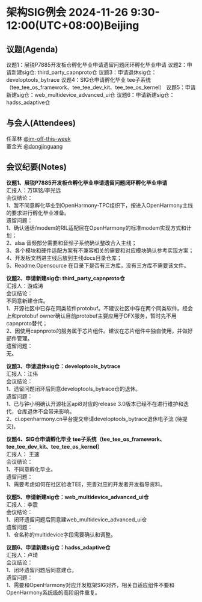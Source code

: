# 架构SIG例会 2024-11-26 9:30-12:00(UTC+08:00)Beijing

## 议题(Agenda)

议题1：展锐P7885开发板仓孵化毕业申请遗留问题闭环孵化毕业申请
议题2：申请新建sig仓: third_party_capnproto仓
议题3：申请退休sig仓：developtools_bytrace
议题4：SIG仓申请孵化毕业  tee子系统（tee_tee_os_framework、tee_tee_dev_kit、tee_tee_os_kernel）
议题5：申请新建sig仓：web_multidevice_advanced_ui仓
议题6：申请新建sig仓：hadss_adaptive仓

## 与会人(Attendees)

任革林 [@im-off-this-week](https://gitee.com/im-off-this-week)  
董金光 [@dongjinguang](https://gitee.com/dongjinguang)  

## 会议纪要(Notes)

**议题1、展锐P7885开发板仓孵化毕业申请遗留问题闭环孵化毕业申请**  
汇报人：万琪铭/李光远  
会议结论：  
1、暂不同意孵化毕业到OpenHarmony-TPC组织下，按进入OpenHarmony主线的要求进行孵化毕业准备。  
遗留问题：  
1、确认通话/modem的RIL适配层在OpenHarmony的标准modem实现方式和计划；  
2、alsa 音频部分需要和音频子系统确认整改合入主线；  
3、各个模块和硬件适配方案有不兼容相关的需要和对应模块确认参考实现方案；  
4、开发板文档进主线后放到主线docs目录仓库；  
5、Readme.Opensource 在目录下是否有三方库，没有三方库不需要该文件。  

**议题2、申请新建sig仓: third_party_capnproto仓**  
汇报人：游成涛  
会议结论：  
不同意新建仓库。  
1、开源社区中已存在同类软件protobuf。不建议社区中存在两个同类软件。经会上和protobuf owner确认目前protobuf主要应用于DFX服务，暂时先不用capnproto替代；  
2、因使用capnproto的服务属于芯片组件。建议在芯片组件中独自使用，并做好部件管理。  
遗留问题：  
无。  

**议题3、申请退休sig仓：developtools_bytrace**  
汇报人：江伟  
会议结论：  
1、遗留问题闭环后同意developtools_bytrace仓的退休。  
遗留问题：  
1、已与钟小明确认开源社区api8对应的release 3.0版本已经不在进行维护和迭代，仓库退休不会带来影响。  
2、ci.openharmony.cn平台提交申请developtools_bytrace退休电子流 (待提交)。  

**议题4、SIG仓申请孵化毕业  tee子系统（tee_tee_os_framework、tee_tee_dev_kit、tee_tee_os_kernel）**  
汇报人： 王速  
会议结论：  
1、不同意孵化毕业。  
遗留问题：  
1、需要考虑如何在社区验收TEE，完善对应的开发者开发指导资料。  

**议题5、申请新建sig仓：web_multidevice_advanced_ui仓**  
汇报人：李震  
会议结论：  
1、闭环遗留问题后同意建web_multidevice_advanced_ui仓  
遗留问题：  
1、仓名称的multidevice字段需要确认和调整。  

**议题6、申请新建sig仓：hadss_adaptive仓**  
汇报人：卢琦  
会议结论：  
1、闭环遗留问题后同意建仓。  
遗留问题：  
1、需要和OpenHarmony对应开发框架SIG对齐，相关自适应组件不要和OpenHarmony系统级的高阶组件重复。  
